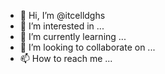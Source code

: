 - 👋 Hi, I’m @itcelldghs
- 👀 I’m interested in ...
- 🌱 I’m currently learning ...
- 💞️ I’m looking to collaborate on ...
- 📫 How to reach me ...

<!---
itcelldghs/itcelldghs is a ✨ special ✨ repository because its `README.md` (this file) appears on your GitHub profile.
You can click the Preview link to take a look at your changes.
--->
